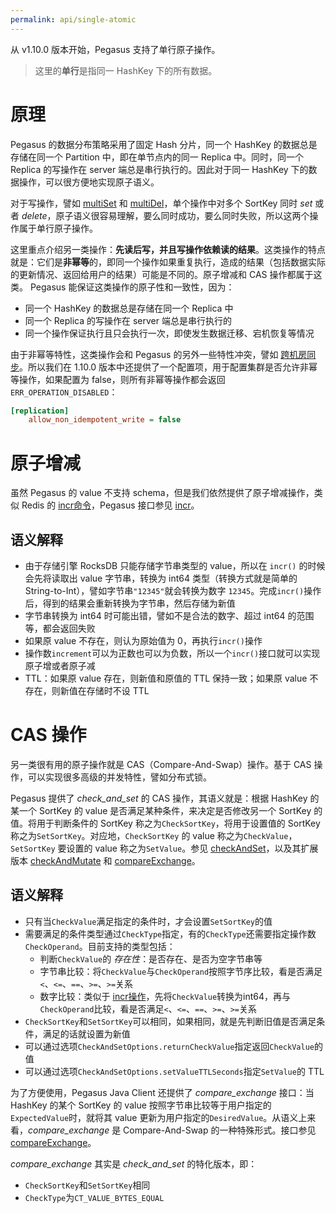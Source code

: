 ```yaml
---
permalink: api/single-atomic
---
```


从 v1.10.0 版本开始，Pegasus 支持了单行原子操作。
> 这里的**单行**是指同一 HashKey 下的所有数据。

# 原理

Pegasus 的数据分布策略采用了固定 Hash 分片，同一个 HashKey 的数据总是存储在同一个 Partition 中，即在单节点内的同一 Replica 中。同时，同一个 Replica 的写操作在 server 端总是串行执行的。因此对于同一 HashKey 下的数据操作，可以很方便地实现原子语义。

对于写操作，譬如 [multiSet](/clients/java-client#multiset) 和 [multiDel](/clients/java-client#multidel)，单个操作中对多个 SortKey 同时 _set_ 或者 _delete_，原子语义很容易理解，要么同时成功，要么同时失败，所以这两个操作属于单行原子操作。

这里重点介绍另一类操作：**先读后写，并且写操作依赖读的结果**。这类操作的特点就是：它们是**非幂等**的，即同一个操作如果重复执行，造成的结果（包括数据实际的更新情况、返回给用户的结果）可能是不同的。原子增减和 CAS 操作都属于这类。 Pegasus 能保证这类操作的原子性和一致性，因为：
* 同一个 HashKey 的数据总是存储在同一个 Replica 中
* 同一个 Replica 的写操作在 server 端总是串行执行的
* 同一个操作保证执行且只会执行一次，即使发生数据迁移、宕机恢复等情况

由于非幂等特性，这类操作会和 Pegasus 的另外一些特性冲突，譬如 [跨机房同步](/administration/duplication)。所以我们在 1.10.0 版本中还提供了一个配置项，用于配置集群是否允许非幂等操作，如果配置为 false，则所有非幂等操作都会返回`ERR_OPERATION_DISABLED`：
```ini
[replication]
    allow_non_idempotent_write = false
```

# 原子增减

虽然 Pegasus 的 value 不支持 schema，但是我们依然提供了原子增减操作，类似 Redis 的 [incr命令](https://redis.io/commands/incr/)，Pegasus 接口参见 [incr](/clients/java-client#incr)。

## 语义解释

* 由于存储引擎 RocksDB 只能存储字节串类型的 value，所以在 `incr()` 的时候会先将读取出 value 字节串，转换为 int64 类型（转换方式就是简单的 String-to-Int），譬如字节串`"12345"`就会转换为数字 `12345`。完成`incr()`操作后，得到的结果会重新转换为字节串，然后存储为新值
* 字节串转换为 int64 时可能出错，譬如不是合法的数字、超过 int64 的范围等，都会返回失败
* 如果原 value 不存在，则认为原始值为 0，再执行`incr()`操作
* 操作数`increment`可以为正数也可以为负数，所以一个`incr()`接口就可以实现原子增或者原子减
* TTL：如果原 value 存在，则新值和原值的 TTL 保持一致；如果原 value 不存在，则新值在存储时不设 TTL

# CAS 操作

另一类很有用的原子操作就是 CAS（Compare-And-Swap）操作。基于 CAS 操作，可以实现很多高级的并发特性，譬如分布式锁。

Pegasus 提供了 _check_and_set_ 的 CAS 操作，其语义就是：根据 HashKey 的某一个 SortKey 的 value 是否满足某种条件，来决定是否修改另一个 SortKey 的值。将用于判断条件的 SortKey 称之为`CheckSortKey`，将用于设置值的 SortKey 称之为`SetSortKey`。对应地，`CheckSortKey` 的 value 称之为`CheckValue`，`SetSortKey` 要设置的 value 称之为`SetValue`。参见 [checkAndSet](/clients/java-client#checkandset)，以及其扩展版本 [checkAndMutate](/clients/java-client#checkandmutate) 和 [compareExchange](/clients/java-client#compareexchange)。

## 语义解释

* 只有当`CheckValue`满足指定的条件时，才会设置`SetSortKey`的值
* 需要满足的条件类型通过`CheckType`指定，有的`CheckType`还需要指定操作数`CheckOperand`。目前支持的类型包括：
  * 判断`CheckValue`的 _存在性_：是否存在、是否为空字节串等
  * 字节串比较：将`CheckValue`与`CheckOperand`按照字节序比较，看是否满足`<`、`<=`、`==`、`>=`、`>=`关系
  * 数字比较：类似于 [incr操作](#原子增减)，先将`CheckValue`转换为int64，再与`CheckOperand`比较，看是否满足`<`、`<=`、`==`、`>=`、`>=`关系
* `CheckSortKey`和`SetSortKey`可以相同，如果相同，就是先判断旧值是否满足条件，满足的话就设置为新值
* 可以通过选项`CheckAndSetOptions.returnCheckValue`指定返回`CheckValue`的值
* 可以通过选项`CheckAndSetOptions.setValueTTLSeconds`指定`SetValue`的 TTL

为了方便使用，Pegasus Java Client 还提供了 _compare_exchange_ 接口：当 HashKey 的某个 SortKey 的 value 按照字节串比较等于用户指定的`ExpectedValue`时，就将其 value 更新为用户指定的`DesiredValue`。从语义上来看，_compare_exchange_ 是 Compare-And-Swap 的一种特殊形式。接口参见 [compareExchange](/clients/java-client#compareexchange)。

_compare_exchange_ 其实是 _check_and_set_ 的特化版本，即：
* `CheckSortKey`和`SetSortKey`相同
* `CheckType`为`CT_VALUE_BYTES_EQUAL`
